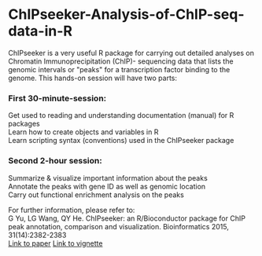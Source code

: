 # ChIPseeker-Analysis-of-ChIP-seq-data-in-R

ChIPseeker is a very useful R package for carrying out detailed analyses on Chromatin Immunoprecipitation (ChIP)- sequencing data that lists the genomic intervals or "peaks" for a transcription factor binding to the genome. This hands-on session will have two parts:

### First 30-minute-session:

Get used to reading and understanding documentation (manual) for R packages<br/> 
Learn how to create objects and variables in R<br/>
Learn scripting syntax (conventions) used in the ChIPseeker package<br/>

### Second 2-hour session:

Summarize & visualize important information about the peaks<br/> 
Annotate the peaks with gene ID as well as genomic location<br/>
Carry out functional enrichment analysis on the peaks<br/>

For further information, please refer to:<br/>
G Yu, LG Wang, QY He. ChIPseeker: an R/Bioconductor package for ChIP peak annotation, comparison and visualization. Bioinformatics 2015, 31(14):2382-2383<br/>
[Link to paper](http://dx.doi.org/10.1093/bioinformatics/btv145)
[Link to vignette](https://bioconductor.org/packages/release/bioc/vignettes/ChIPseeker/inst/doc/ChIPseeker.html#session-information)



